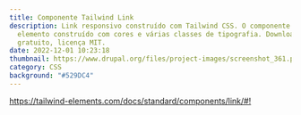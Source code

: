```yaml
---
title: Componente Tailwind Link
description: Link responsivo construído com Tailwind CSS. O componente link é um
  elemento construído com cores e várias classes de tipografia. Download
  gratuito, licença MIT.
date: 2022-12-01 10:23:18
thumbnail: https://www.drupal.org/files/project-images/screenshot_361.png
category: CSS
background: "#529DC4"
---
```

<https://tailwind-elements.com/docs/standard/components/link/#!>